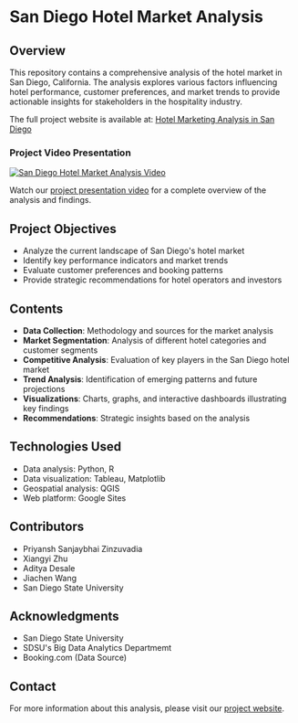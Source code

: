 # San Diego Hotel Market Analysis

## Overview
This repository contains a comprehensive analysis of the hotel market in San Diego, California. The analysis explores various factors influencing hotel performance, customer preferences, and market trends to provide actionable insights for stakeholders in the hospitality industry.

The full project website is available at: [Hotel Marketing Analysis in San Diego](https://sites.google.com/sdsu.edu/hotel-marketing-analysis-in-sd/home)

### Project Video Presentation
[![San Diego Hotel Market Analysis Video](https://img.youtube.com/vi/AvNI9UnyiUw/0.jpg)](https://www.youtube.com/watch?v=AvNI9UnyiUw)

Watch our [project presentation video](https://www.youtube.com/watch?v=AvNI9UnyiUw) for a complete overview of the analysis and findings.

## Project Objectives
- Analyze the current landscape of San Diego's hotel market
- Identify key performance indicators and market trends
- Evaluate customer preferences and booking patterns
- Provide strategic recommendations for hotel operators and investors

## Contents
- **Data Collection**: Methodology and sources for the market analysis
- **Market Segmentation**: Analysis of different hotel categories and customer segments
- **Competitive Analysis**: Evaluation of key players in the San Diego hotel market
- **Trend Analysis**: Identification of emerging patterns and future projections
- **Visualizations**: Charts, graphs, and interactive dashboards illustrating key findings
- **Recommendations**: Strategic insights based on the analysis

## Technologies Used
- Data analysis: Python, R
- Data visualization: Tableau, Matplotlib
- Geospatial analysis: QGIS
- Web platform: Google Sites

## Contributors
- Priyansh Sanjaybhai Zinzuvadia
- Xiangyi Zhu
- Aditya Desale
- Jiachen Wang
- San Diego State University

## Acknowledgments
- San Diego State University
- SDSU's Big Data Analytics Departmemt
- Booking.com (Data Source)

## Contact
For more information about this analysis, please visit our [project website](https://sites.google.com/sdsu.edu/hotel-marketing-analysis-in-sd/home).
